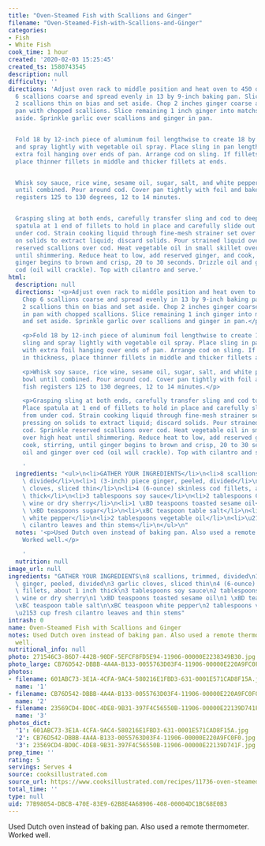 ```yaml
---
title: "Oven-Steamed Fish with Scallions and Ginger"
filename: "Oven-Steamed-Fish-with-Scallions-and-Ginger"
categories:
- Fish
- White Fish
cook_time: 1 hour
created: '2020-02-03 15:25:45'
created_ts: 1580743545
description: null
difficulty: ''
directions: 'Adjust oven rack to middle position and heat oven to 450 degrees. Chop
  6 scallions coarse and spread evenly in 13 by 9-inch baking pan. Slice remaining
  2 scallions thin on bias and set aside. Chop 2 inches ginger coarse and spread in
  pan with chopped scallions. Slice remaining 1 inch ginger into matchsticks and set
  aside. Sprinkle garlic over scallions and ginger in pan.


  Fold 18 by 12-inch piece of aluminum foil lengthwise to create 18 by 6-inch sling
  and spray lightly with vegetable oil spray. Place sling in pan lengthwise, with
  extra foil hanging over ends of pan. Arrange cod on sling. If fillets vary in thickness,
  place thinner fillets in middle and thicker fillets at ends.


  Whisk soy sauce, rice wine, sesame oil, sugar, salt, and white pepper in small bowl
  until combined. Pour around cod. Cover pan tightly with foil and bake until fish
  registers 125 to 130 degrees, 12 to 14 minutes.


  Grasping sling at both ends, carefully transfer sling and cod to deep platter. Place
  spatula at 1 end of fillets to hold in place and carefully slide out sling from
  under cod. Strain cooking liquid through fine-mesh strainer set over bowl, pressing
  on solids to extract liquid; discard solids. Pour strained liquid over cod. Sprinkle
  reserved scallions over cod. Heat vegetable oil in small skillet over high heat
  until shimmering. Reduce heat to low, add reserved ginger, and cook, stirring, until
  ginger begins to brown and crisp, 20 to 30 seconds. Drizzle oil and ginger over
  cod (oil will crackle). Top with cilantro and serve.'
html:
  description: null
  directions: '<p>Adjust oven rack to middle position and heat oven to 450 degrees.
    Chop 6 scallions coarse and spread evenly in 13 by 9-inch baking pan. Slice remaining
    2 scallions thin on bias and set aside. Chop 2 inches ginger coarse and spread
    in pan with chopped scallions. Slice remaining 1 inch ginger into matchsticks
    and set aside. Sprinkle garlic over scallions and ginger in pan.</p>

    <p>Fold 18 by 12-inch piece of aluminum foil lengthwise to create 18 by 6-inch
    sling and spray lightly with vegetable oil spray. Place sling in pan lengthwise,
    with extra foil hanging over ends of pan. Arrange cod on sling. If fillets vary
    in thickness, place thinner fillets in middle and thicker fillets at ends.</p>

    <p>Whisk soy sauce, rice wine, sesame oil, sugar, salt, and white pepper in small
    bowl until combined. Pour around cod. Cover pan tightly with foil and bake until
    fish registers 125 to 130 degrees, 12 to 14 minutes.</p>

    <p>Grasping sling at both ends, carefully transfer sling and cod to deep platter.
    Place spatula at 1 end of fillets to hold in place and carefully slide out sling
    from under cod. Strain cooking liquid through fine-mesh strainer set over bowl,
    pressing on solids to extract liquid; discard solids. Pour strained liquid over
    cod. Sprinkle reserved scallions over cod. Heat vegetable oil in small skillet
    over high heat until shimmering. Reduce heat to low, add reserved ginger, and
    cook, stirring, until ginger begins to brown and crisp, 20 to 30 seconds. Drizzle
    oil and ginger over cod (oil will crackle). Top with cilantro and serve.</p>

    '
  ingredients: "<ul>\n<li>GATHER YOUR INGREDIENTS</li>\n<li>8 scallions, trimmed,\
    \ divided</li>\n<li>1 (3-inch) piece ginger, peeled, divided</li>\n<li>3 garlic\
    \ cloves, sliced thin</li>\n<li>4 (6-ounce) skinless cod fillets, about 1 inch\
    \ thick</li>\n<li>3 tablespoons soy sauce</li>\n<li>2 tablespoons Chinese rice\
    \ wine or dry sherry</li>\n<li>1 \xBD teaspoons toasted sesame oil</li>\n<li>1\
    \ \xBD teaspoons sugar</li>\n<li>\xBC teaspoon table salt</li>\n<li>\xBC teaspoon\
    \ white pepper</li>\n<li>2 tablespoons vegetable oil</li>\n<li>\u2153 cup fresh\
    \ cilantro leaves and thin stems</li>\n</ul>\n"
  notes: '<p>Used Dutch oven instead of baking pan. Also used a remote thermometer.
    Worked well.</p>

    '
  nutrition: null
image_url: null
ingredients: "GATHER YOUR INGREDIENTS\n8 scallions, trimmed, divided\n1 (3-inch) piece\
  \ ginger, peeled, divided\n3 garlic cloves, sliced thin\n4 (6-ounce) skinless cod\
  \ fillets, about 1 inch thick\n3 tablespoons soy sauce\n2 tablespoons Chinese rice\
  \ wine or dry sherry\n1 \xBD teaspoons toasted sesame oil\n1 \xBD teaspoons sugar\n\
  \xBC teaspoon table salt\n\xBC teaspoon white pepper\n2 tablespoons vegetable oil\n\
  \u2153 cup fresh cilantro leaves and thin stems"
intrash: 0
name: Oven-Steamed Fish with Scallions and Ginger
notes: Used Dutch oven instead of baking pan. Also used a remote thermometer. Worked
  well.
nutritional_info: null
photo: 271546C3-86D7-442B-90DF-5EFCF8FD5E94-11906-00000E2238349B30.jpg
photo_large: CB76D542-DBBB-4A4A-B133-0055763D03F4-11906-00000E220A9FC0F0.jpg
photos:
- filename: 601ABC73-3E1A-4CFA-9AC4-580216E1FBD3-631-0001E571CAD8F15A.jpg
  name: '1'
- filename: CB76D542-DBBB-4A4A-B133-0055763D03F4-11906-00000E220A9FC0F0.jpg
  name: '2'
- filename: 23569CD4-BD0C-4DE8-9B31-397F4C56550B-11906-00000E22139D741F.jpg
  name: '3'
photos_dict:
  '1': 601ABC73-3E1A-4CFA-9AC4-580216E1FBD3-631-0001E571CAD8F15A.jpg
  '2': CB76D542-DBBB-4A4A-B133-0055763D03F4-11906-00000E220A9FC0F0.jpg
  '3': 23569CD4-BD0C-4DE8-9B31-397F4C56550B-11906-00000E22139D741F.jpg
prep_time: ''
rating: 5
servings: Serves 4
source: cooksillustrated.com
source_url: https://www.cooksillustrated.com/recipes/11736-oven-steamed-fish-with-scallions-and-ginger
total_time: ''
type: null
uid: 77B98054-DBCB-470E-83E9-62B8E4A68906-408-00004DC1BC68E0B3
---
```

Used Dutch oven instead of baking pan. Also used a remote thermometer. Worked well.
